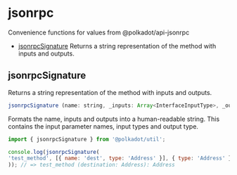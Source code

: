 # jsonrpc

Convenience functions for values from @polkadot/api-jsonrpc 

- [jsonrpcSignature](#jsonrpcsignature) Returns a string representation of the method with inputs and outputs.

## jsonrpcSignature

Returns a string representation of the method with inputs and outputs. 

```js
jsonrpcSignature (name: string, _inputs: Array<InterfaceInputType>, _output: InterfaceOutputType): string
```


Formats the name, inputs and outputs into a human-readable string. This contains the input parameter names, input types and output type.

```js
import { jsonrpcSignature } from '@polkadot/util';

console.log(jsonrpcSignature(
'test_method', [{ name: 'dest', type: 'Address' }], { type: 'Address' }
)); // => test_method (destination: Address): Address
```